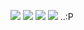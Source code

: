 
![](../../workflows/gds/badge.svg) ![](../../workflows/docs/badge.svg) ![](../../workflows/test/badge.svg) ![](../../workflows/fpga/badge.svg)
..:P
